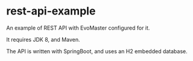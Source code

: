 # rest-api-example
An example of REST API with EvoMaster configured for it.

It requires JDK 8, and Maven.

The API is written with SpringBoot, and uses an H2 embedded database.
